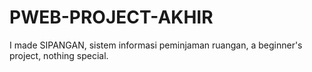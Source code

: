 # PWEB-PROJECT-AKHIR
I made SIPANGAN, sistem informasi peminjaman ruangan, a beginner's project, nothing special.
